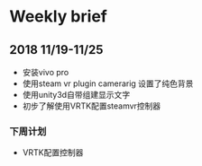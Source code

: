 # Weekly brief

## 2018 11/19-11/25
- 安装vivo pro
- 使用steam vr plugin camerarig 设置了纯色背景
- 使用unity3d自带组建显示文字
- 初步了解使用VRTK配置steamvr控制器

### 下周计划
- VRTK配置控制器